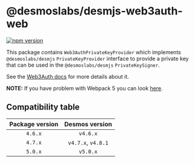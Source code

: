 # @desmoslabs/desmjs-web3auth-web

[![npm version](https://img.shields.io/npm/v/@desmoslabs/desmjs-web3auth-web.svg)](https://www.npmjs.com/package/@desmoslabs/desmjs-web3auth-web)

This package contains `Web3AuthPrivateKeyProvider` which implements `@desmoslabs/desmjs` `PrivateKeyProvider` interface
to provide a private key that can be used in the `@desmoslabs/desmjs` `PrivateKeySigner`.  

See the [Web3Auth docs](https://web3auth.io/docs/sdk/web/modal/) for more details about it.

**NOTE:** If you have problem with Webpack 5 you can look [here](https://web3auth.io/docs/troubleshooting/webpack-issues).

## Compatibility table

| Package version |        Desmos version         | 
|:---------------:|:-----------------------------:|
|     `4.6.x`     |           `v4.6.x`            |
|     `4.7.x`     |      `v4.7.x`, `v4.8.1`       |
|     `5.0.x`     |           `v5.0.x`            |
